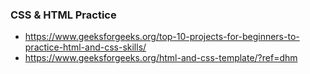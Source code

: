 ### CSS & HTML Practice
- https://www.geeksforgeeks.org/top-10-projects-for-beginners-to-practice-html-and-css-skills/
- https://www.geeksforgeeks.org/html-and-css-template/?ref=dhm

